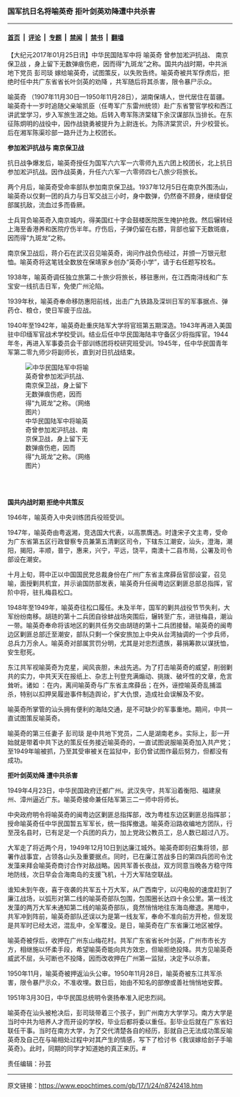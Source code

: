 ### 国军抗日名将喻英奇 拒叶剑英劝降遭中共杀害

---

#### [首页](../../../..?n8742418) &nbsp;|&nbsp; [评论](../../../../../epoch-comment?n8742418) &nbsp;|&nbsp; [专题](../../../../../epoch-special?n8742418) &nbsp;|&nbsp; [禁闻](../../../../../epoch-news?n8742418) &nbsp;|&nbsp; [禁书](../../../../../books?n8742418) &nbsp;|&nbsp; [翻墙](https://github.com/gfw-breaker/nogfw/blob/master/README.md?n8742418)


<div class="post_content" id="artbody" itemprop="articleBody">
 <!-- article content begin -->
 <p>
  【大纪元2017年01月25日讯】中华民国陆军中将
  <ok href="https://www.epochtimes.com/gb/tag/%E5%96%BB%E8%8B%B1%E5%A5%87.html">
   喻英奇
  </ok>
  曾参加淞沪抗战、
  <ok href="https://www.epochtimes.com/gb/tag/%E5%8D%97%E4%BA%AC%E4%BF%9D%E5%8D%AB%E6%88%98.html">
   南京保卫战
  </ok>
  ，身上留下无数弹痕伤疤，因而得“九斑龙”之称。国共内战时期，中共派地下党员
  <ok href="https://www.epochtimes.com/gb/tag/%E5%BD%AD%E5%8F%B8%E7%90%B0.html">
   彭司琰
  </ok>
  嫁给喻英奇，试图策反，以失败告终。喻英奇被共军俘虏后，拒绝时任中共广东省省长叶剑英的劝降 ，共军随后将其杀害，限令暴尸示众。
 </p>
 <p>
  <ok href="https://www.epochtimes.com/gb/tag/%E5%96%BB%E8%8B%B1%E5%A5%87.html">
   喻英奇
  </ok>
  （1907年11月30日—1950年11月28日），湖南保靖人，世代居住在苗疆。喻英奇十一岁时追随父亲喻凯臣（任粤军广东雷州统领）赴广东省警官学校和西江讲武堂学习，步入军旅生涯之始。后转入粤军陈济棠辖下余汉谋部队当排长。在东征陈炯明的战役中，因作战骁勇被提升为上尉连长。为陈济棠赏识，升少校营长。后在湘军陈渠珍部一路升迁为上校团长。
 </p>
 <p>
  <strong>
   参加淞沪抗战与
   <ok href="https://www.epochtimes.com/gb/tag/%E5%8D%97%E4%BA%AC%E4%BF%9D%E5%8D%AB%E6%88%98.html">
    南京保卫战
   </ok>
  </strong>
 </p>
 <p>
  抗日战争爆发后，喻英奇授任为国军六六军一六零师九五六团上校团长，北上抗日参加淞沪抗战。因作战英勇，升任六六军一六零师四七八旅少将旅长。
 </p>
 <p>
  两个月后，喻英奇受命率部队参加南京保卫战。1937年12月5日在南京外围汤山，喻英奇以仅剩一团的兵力与日军交战三小时，身中数弹，仍然奋不顾身，继续督促部属抗敌，流血过多而昏厥。
 </p>
 <p>
  士兵背负喻英奇入南京城内，得美国红十字会鼓楼医院医生掩护抢救。然后辗转经上海至香港养和医院疗伤半年。疗伤后，子弹仍留在右膝，背部也留下无数斑痕，因而得“九斑龙”之称。
 </p>
 <p>
  南京保卫战后，蒋介石在武汉召见喻英奇，询问作战负伤经过，并颁一万银元慰恤。喻英奇将这笔钱全数放在保靖家乡创办“英奇小学”，请于右任题写校名。
 </p>
 <p>
  1938年，喻英奇调任独立旅第二十旅少将旅长，移驻惠州，在江西南浔线和广东宝安一线抗击日军，免使广州沦陷。
 </p>
 <p>
  1939年秋，喻英奇奉命移防惠阳前线，出击广九铁路及深圳日军的军事据点、弹药仓、粮仓，使日军疲于应战。
 </p>
 <p>
  1940年至1942年，喻英奇赴重庆陆军大学将官班第五期深造。1943年再进入美国驻中印缅军官战术学校受训。结业后任中华民国海陆丰守备区少将指挥官。1944年冬，再进入军事委员会干部训练团将校研究班受训。1945年，任中华民国青年军第二零九师少将副师长，直到对日抗战结束。
 </p>
 <figure aria-describedby="caption-attachment-8742438" class="wp-caption aligncenter" id="attachment_8742438" style="width: 146px">
  <ok href=" https://i.epochtimes.com/assets/uploads/2017/01/Yuyingchi.jpg" rel="noreferrer noopener" target="_blank">
   <img alt="中华民国陆军中将喻英奇曾参加淞沪抗战、南京保卫战，身上留下无数弹痕伤疤，因而得“九斑龙”之称。（网络图片）" class="size-full wp-image-8742438" src="https://i.epochtimes.com/assets/uploads/2017/01/Yuyingchi.jpg"/>
  </ok>
  <br/><figcaption class="wp-caption-text" id="caption-attachment-8742438">
   中华民国陆军中将喻英奇曾参加淞沪抗战、南京保卫战，身上留下无数弹痕伤疤，因而得“九斑龙”之称。（网络图片）
  </figcaption><br/>
 </figure><br/>
 <p>
  <strong>
   国共内战时期 拒绝中共策反
  </strong>
 </p>
 <p>
  1946年，喻英奇入中央训练团兵役班受训。
 </p>
 <p>
  1947年，喻英奇由粤返湘，竞选国大代表，以高票膺选。时逢宋子文主粤，受命为广东省第五区行政督察专员兼第五清剿区司令，下辖东江潮安，汕头，澄海，潮阳，揭阳，丰顺，普宁，惠来，兴宁，平远，饶平，南澳十二县市局，公署及司令部设在潮安。
 </p>
 <p>
  十月上旬，蒋中正以中国国民党总裁身份在广州广东省主席薛岳官邸设宴，召见喻，面授剿共机宜，并示谕国防部发表，喻英奇升任闽粤边区剿匪总部总指挥，官阶中将，驻扎梅县松口。
 </p>
 <p>
  1948年至1949年，喻英奇往松口履任。未及半年，国军的剿共战役节节失利，大军纷纷南移。胡琏的第十二兵团自徐蚌战场突围后，辗转至广东，进驻梅县，潮汕一带。喻英奇奉命将该地区的剿共任务交由胡琏的第十二兵团接替。喻英奇的闽粤边区剿匪总部迁至潮安，部队只剩一个保安旅加上中央从台湾抽调的一个步兵师，总兵力万余人。喻英奇对部属赏罚分明，尤其是对忠烈遗族，募捐筹款以谋抚恤，安生慰死。
 </p>
 <p>
  东江共军视喻英奇为克星，闻风丧胆，未战先逃。为了打击喻英奇的威望，削弱剿共的实力，中共天天在报纸上、杂志上刊登充满煽动、挑拨、破坏性的文章，危言耸听。诸如 ：在内，离间喻英奇与广东省主席薛岳；在外，诬控喻英奇乱捕滥杀，特别以扣押吴履逊事件制造舆论，扩大仇恨，造成社会误解及不安。
 </p>
 <p>
  喻英奇所掌管的汕头拥有便利的海陆交通，是不可缺少的军事重地。期间，中共一直试图策反喻英奇。
 </p>
 <p>
  喻英奇的第三任妻子
  <ok href="https://www.epochtimes.com/gb/tag/%E5%BD%AD%E5%8F%B8%E7%90%B0.html">
   彭司琰
  </ok>
  是中共地下党员，二人是湖南老乡。实际上，彭一开始就是带着中共下达的策反任务接近喻英奇的，一直试图说服喻英奇加入共产党；至1949年喻被抓，乃至其受审被关在监狱中，彭仍曾试图作最后努力，但都没有成功。
 </p>
 <p>
  <strong>
   拒叶剑英劝降 遭中共杀害
  </strong>
 </p>
 <p>
  1949年4月23日，中华民国政府迁都广州。武汉失守，共军沿着衡阳、福建泉州、漳州逼近广东。喻英奇接命兼任陆军第三二一师中将师长。
 </p>
 <p>
  中央政府明令将喻英奇的闽粤边区剿匪总指挥部，改为粤桂东边区剿匪总指挥部；授命喻英奇任中华民国暂五军军长，统一指挥撤退。喻英奇沿路收编地方团队，行至茂名县时，已有足足一个兵团的兵力，加上党政公教员工，总人数已超过八万。
 </p>
 <p>
  大军走了将近两个月，1949年12月10日到达廉江城外。喻英奇即刻召集将领，部署作战事宜，占领各山头及重要据点。同时，已在廉江苦战多日的第四兵团司令沈发藻来拜会喻英奇商讨合作对敌战略。因共军善长夜战，双方同意当晚各方稳守阵地防线，次日早会合海南岛的支援飞机，十万大军陆空联战。
 </p>
 <p>
  谁知未到午夜，喜于夜袭的共军五十万大军，从广西南宁，以闪电般的速度赶到了廉江战场，以弧形对第二线的喻英奇部队包围，包围圈长达四十余公里。第一线沈发藻的两万大军未通知第二线的喻英奇部队，竟然悄悄地往东海岛撤退。黑暗中，共军冲到阵前，喻英奇部队还误以为是第一线友军，奉命不准向前方开枪，但发现是共军时已经太迟，混乱中，全军覆没。是日，喻英奇在广东省廉江地区被俘。
 </p>
 <p>
  喻英奇被俘后，收押在广州东山梅花村。共军广东省省长叶剑英，广州市市长方方，相继施以怀柔手段，希望喻英奇能向共方效忠，但喻拒绝投降。共方见喻英奇威武不屈，头可断也不投降，因而改收押在广州第一监狱，决定予以杀害。
 </p>
 <p>
  1950年11月，喻英奇被押返汕头公审。1950年11月28日，喻英奇被东江共军杀害，限令暴尸示众，不准收埋。数日后，始由不知名的部僚或善社悄悄地安葬。
 </p>
 <p>
  1951年3月30日，中华民国总统明令褒扬奉准入祀忠烈祠。
 </p>
 <p>
  喻英奇在汕头被枪决后，彭司琰带着三个孩子，到广州南方大学学习。南方大学是当时中共为培养人才而开设的学校，毕业后都将委以重任。彭毕业后就在广东省妇联任干事。当时在南方大学，为了交代清楚各自的经历，彭就自己无法成功策反喻英奇及自己在与喻相处过程中对其产生的情感，写下了检讨书《我误嫁给刽子手喻英奇》。此时，同期的同学才知道她的真正来历。#
 </p>
 <p>
  责任编辑：孙芸
 </p>
 <!-- article content end -->
 <div id="below_article_ad">
 </div>
</div>


---

原文链接：https://www.epochtimes.com/gb/17/1/24/n8742418.htm